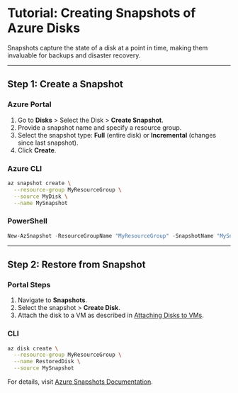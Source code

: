 # Tutorial: Creating Snapshots of Azure Disks

Snapshots capture the state of a disk at a point in time, making them invaluable for backups and disaster recovery.

---

## **Step 1: Create a Snapshot**

### **Azure Portal**
1. Go to **Disks** > Select the Disk > **Create Snapshot**.
2. Provide a snapshot name and specify a resource group.
3. Select the snapshot type: **Full** (entire disk) or **Incremental** (changes since last snapshot).
4. Click **Create**.

### **Azure CLI**
```bash
az snapshot create \
  --resource-group MyResourceGroup \
  --source MyDisk \
  --name MySnapshot
```

### **PowerShell**
```powershell
New-AzSnapshot -ResourceGroupName "MyResourceGroup" -SnapshotName "MySnapshot" -DiskName "MyDisk"
```

---

## **Step 2: Restore from Snapshot**

### **Portal Steps**
1. Navigate to **Snapshots**.
2. Select the snapshot > **Create Disk**.
3. Attach the disk to a VM as described in [Attaching Disks to VMs](./01-Attaching_Disks_to_VMs.md).

### **CLI**
```bash
az disk create \
  --resource-group MyResourceGroup \
  --name RestoredDisk \
  --source MySnapshot
```

For details, visit [Azure Snapshots Documentation](https://learn.microsoft.com/azure/backup/disk-backup-support-matrix?WT.mc_id=%3Fwt.mc_id%3Dstudentamb_260352).



